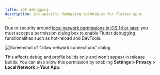 ```yaml
---
title: iOS debugging
description: iOS-specific debugging techniques for Flutter apps
---
```


Due to security around
[local network permissions in iOS 14 or later][],
you must accept a permission dialog box to enable
Flutter debugging functionalities such as hot-reload
and DevTools.

![Screenshot of "allow network connections" dialog](/assets/images/docs/development/device-connect.png)

This affects debug and profile builds only and won't
appear in release builds. You can also allow this
permission by enabling
**Settings > Privacy > Local Network > Your App**.

[local network permissions in iOS 14 or later]: {{site.apple-dev}}/news/?id=0oi77447

